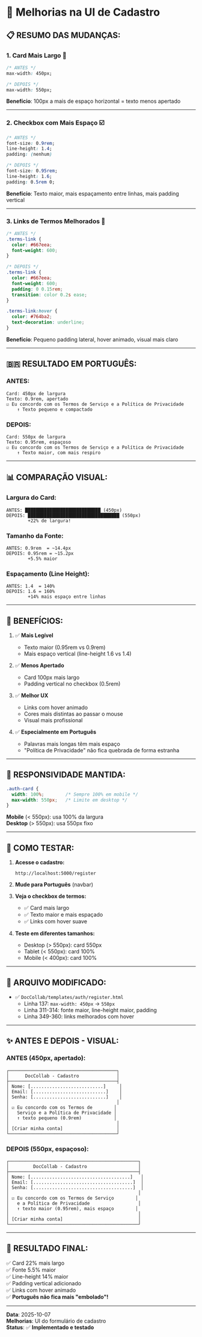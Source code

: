 # 🎨 **Melhorias na UI de Cadastro**

## 📋 **RESUMO DAS MUDANÇAS:**

### **1. Card Mais Largo** 📐
```css
/* ANTES */
max-width: 450px;

/* DEPOIS */
max-width: 550px;
```
**Benefício**: 100px a mais de espaço horizontal = texto menos apertado

---

### **2. Checkbox com Mais Espaço** ☑️
```css
/* ANTES */
font-size: 0.9rem;
line-height: 1.4;
padding: (nenhum)

/* DEPOIS */
font-size: 0.95rem;
line-height: 1.6;
padding: 0.5rem 0;
```
**Benefício**: Texto maior, mais espaçamento entre linhas, mais padding vertical

---

### **3. Links de Termos Melhorados** 🔗
```css
/* ANTES */
.terms-link {
  color: #667eea;
  font-weight: 600;
}

/* DEPOIS */
.terms-link {
  color: #667eea;
  font-weight: 600;
  padding: 0 0.15rem;
  transition: color 0.2s ease;
}

.terms-link:hover {
  color: #764ba2;
  text-decoration: underline;
}
```
**Benefício**: Pequeno padding lateral, hover animado, visual mais claro

---

## 🇧🇷 **RESULTADO EM PORTUGUÊS:**

### **ANTES:**
```
Card: 450px de largura
Texto: 0.9rem, apertado
☑ Eu concordo com os Termos de Serviço e a Política de Privacidade
    ↑ Texto pequeno e compactado
```

### **DEPOIS:**
```
Card: 550px de largura
Texto: 0.95rem, espaçoso
☑ Eu concordo com os Termos de Serviço e a Política de Privacidade
    ↑ Texto maior, com mais respiro
```

---

## 📊 **COMPARAÇÃO VISUAL:**

### **Largura do Card:**
```
ANTES: ████████████████████████████ (450px)
DEPOIS: ██████████████████████████████████ (550px)
        +22% de largura!
```

### **Tamanho da Fonte:**
```
ANTES: 0.9rem  = ~14.4px
DEPOIS: 0.95rem = ~15.2px
        +5.5% maior
```

### **Espaçamento (Line Height):**
```
ANTES: 1.4  = 140%
DEPOIS: 1.6 = 160%
        +14% mais espaço entre linhas
```

---

## 🎯 **BENEFÍCIOS:**

1. ✅ **Mais Legível**
   - Texto maior (0.95rem vs 0.9rem)
   - Mais espaço vertical (line-height 1.6 vs 1.4)

2. ✅ **Menos Apertado**
   - Card 100px mais largo
   - Padding vertical no checkbox (0.5rem)

3. ✅ **Melhor UX**
   - Links com hover animado
   - Cores mais distintas ao passar o mouse
   - Visual mais profissional

4. ✅ **Especialmente em Português**
   - Palavras mais longas têm mais espaço
   - "Política de Privacidade" não fica quebrada de forma estranha

---

## 📱 **RESPONSIVIDADE MANTIDA:**

```css
.auth-card {
  width: 100%;        /* Sempre 100% em mobile */
  max-width: 550px;   /* Limite em desktop */
}
```

**Mobile** (< 550px): usa 100% da largura  
**Desktop** (> 550px): usa 550px fixo

---

## 🧪 **COMO TESTAR:**

1. **Acesse o cadastro:**
   ```
   http://localhost:5000/register
   ```

2. **Mude para Português** (navbar)

3. **Veja o checkbox de termos:**
   - ✅ Card mais largo
   - ✅ Texto maior e mais espaçado
   - ✅ Links com hover suave

4. **Teste em diferentes tamanhos:**
   - Desktop (> 550px): card 550px
   - Tablet (< 550px): card 100%
   - Mobile (< 400px): card 100%

---

## 📁 **ARQUIVO MODIFICADO:**

- ✅ `DocCollab/templates/auth/register.html`
  - Linha 137: `max-width: 450px` → `550px`
  - Linha 311-314: fonte maior, line-height maior, padding
  - Linha 349-360: links melhorados com hover

---

## ✨ **ANTES E DEPOIS - VISUAL:**

### **ANTES (450px, apertado):**
```
┌────────────────────────────────────────┐
│      DocCollab - Cadastro              │
├────────────────────────────────────────┤
│ Nome: [...........................]     │
│ Email: [...........................]    │
│ Senha: [...........................]    │
│                                        │
│ ☑ Eu concordo com os Termos de        │
│   Serviço e a Política de Privacidade │
│   ↑ texto pequeno (0.9rem)            │
│                                        │
│ [Criar minha conta]                    │
└────────────────────────────────────────┘
```

### **DEPOIS (550px, espaçoso):**
```
┌────────────────────────────────────────────────┐
│         DocCollab - Cadastro                   │
├────────────────────────────────────────────────┤
│ Nome: [.....................................]   │
│ Email: [.....................................]  │
│ Senha: [.....................................]  │
│                                                │
│ ☑ Eu concordo com os Termos de Serviço        │
│   e a Política de Privacidade                  │
│   ↑ texto maior (0.95rem), mais espaço        │
│                                                │
│ [Criar minha conta]                            │
└────────────────────────────────────────────────┘
```

---

## 🎉 **RESULTADO FINAL:**

✅ Card 22% mais largo  
✅ Fonte 5.5% maior  
✅ Line-height 14% maior  
✅ Padding vertical adicionado  
✅ Links com hover animado  
✅ **Português não fica mais "embolado"!**

---

**Data**: 2025-10-07  
**Melhorias**: UI do formulário de cadastro  
**Status**: ✅ **Implementado e testado**



